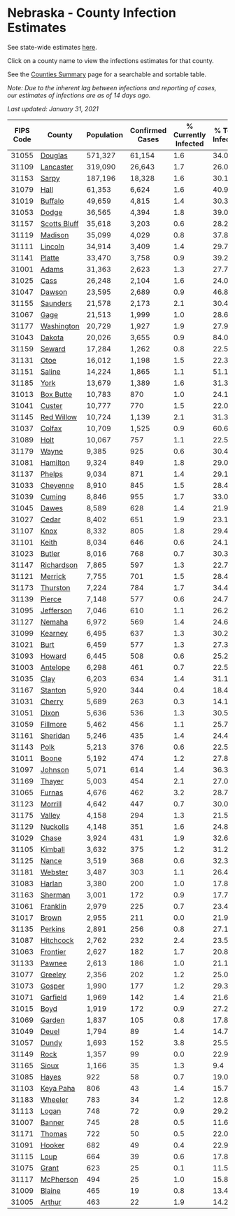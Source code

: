 # Nebraska - County Infection Estimates

See state-wide estimates [here](/infections/us-ne).

Click on a county name to view the infections estimates for that county.

See the [Counties Summary](/infections/summary-counties) page for a searchable and sortable table.

*Note: Due to the inherent lag between infections and reporting of cases, our estimates of infections are as of 14 days ago.*

*Last updated: January 31, 2021*

|   FIPS Code |                       County |   Population |   Confirmed Cases |   % Currently Infected |   % Total Infected |
|-------------|------------------------------|--------------|-------------------|------------------------|--------------------|
|       31055 |           [Douglas](douglas) |      571,327 |            61,154 |                    1.6 |               34.0 |
|       31109 |       [Lancaster](lancaster) |      319,090 |            26,643 |                    1.7 |               26.0 |
|       31153 |               [Sarpy](sarpy) |      187,196 |            18,328 |                    1.6 |               30.1 |
|       31079 |                 [Hall](hall) |       61,353 |             6,624 |                    1.6 |               40.9 |
|       31019 |           [Buffalo](buffalo) |       49,659 |             4,815 |                    1.4 |               30.3 |
|       31053 |               [Dodge](dodge) |       36,565 |             4,394 |                    1.8 |               39.0 |
|       31157 | [Scotts Bluff](scotts-bluff) |       35,618 |             3,203 |                    0.6 |               28.2 |
|       31119 |           [Madison](madison) |       35,099 |             4,029 |                    0.8 |               37.8 |
|       31111 |           [Lincoln](lincoln) |       34,914 |             3,409 |                    1.4 |               29.7 |
|       31141 |             [Platte](platte) |       33,470 |             3,758 |                    0.9 |               39.2 |
|       31001 |               [Adams](adams) |       31,363 |             2,623 |                    1.3 |               27.7 |
|       31025 |                 [Cass](cass) |       26,248 |             2,104 |                    1.6 |               24.0 |
|       31047 |             [Dawson](dawson) |       23,595 |             2,689 |                    0.9 |               46.8 |
|       31155 |         [Saunders](saunders) |       21,578 |             2,173 |                    2.1 |               30.4 |
|       31067 |                 [Gage](gage) |       21,513 |             1,999 |                    1.0 |               28.6 |
|       31177 |     [Washington](washington) |       20,729 |             1,927 |                    1.9 |               27.9 |
|       31043 |             [Dakota](dakota) |       20,026 |             3,655 |                    0.9 |               84.0 |
|       31159 |             [Seward](seward) |       17,284 |             1,262 |                    0.8 |               22.5 |
|       31131 |                 [Otoe](otoe) |       16,012 |             1,198 |                    1.5 |               22.3 |
|       31151 |             [Saline](saline) |       14,224 |             1,865 |                    1.1 |               51.1 |
|       31185 |                 [York](york) |       13,679 |             1,389 |                    1.6 |               31.3 |
|       31013 |       [Box Butte](box-butte) |       10,783 |               870 |                    1.0 |               24.1 |
|       31041 |             [Custer](custer) |       10,777 |               770 |                    1.5 |               22.0 |
|       31145 |     [Red Willow](red-willow) |       10,724 |             1,139 |                    2.1 |               31.3 |
|       31037 |             [Colfax](colfax) |       10,709 |             1,525 |                    0.9 |               60.6 |
|       31089 |                 [Holt](holt) |       10,067 |               757 |                    1.1 |               22.5 |
|       31179 |               [Wayne](wayne) |        9,385 |               925 |                    0.6 |               30.4 |
|       31081 |         [Hamilton](hamilton) |        9,324 |               849 |                    1.8 |               29.0 |
|       31137 |             [Phelps](phelps) |        9,034 |               871 |                    1.4 |               29.1 |
|       31033 |         [Cheyenne](cheyenne) |        8,910 |               845 |                    1.5 |               28.4 |
|       31039 |             [Cuming](cuming) |        8,846 |               955 |                    1.7 |               33.0 |
|       31045 |               [Dawes](dawes) |        8,589 |               628 |                    1.4 |               21.9 |
|       31027 |               [Cedar](cedar) |        8,402 |               651 |                    1.9 |               23.1 |
|       31107 |                 [Knox](knox) |        8,332 |               805 |                    1.8 |               29.4 |
|       31101 |               [Keith](keith) |        8,034 |               646 |                    0.6 |               24.1 |
|       31023 |             [Butler](butler) |        8,016 |               768 |                    0.7 |               30.3 |
|       31147 |     [Richardson](richardson) |        7,865 |               597 |                    1.3 |               22.7 |
|       31121 |           [Merrick](merrick) |        7,755 |               701 |                    1.5 |               28.4 |
|       31173 |         [Thurston](thurston) |        7,224 |               784 |                    1.7 |               34.4 |
|       31139 |             [Pierce](pierce) |        7,148 |               577 |                    0.6 |               24.7 |
|       31095 |       [Jefferson](jefferson) |        7,046 |               610 |                    1.1 |               26.2 |
|       31127 |             [Nemaha](nemaha) |        6,972 |               569 |                    1.4 |               24.6 |
|       31099 |           [Kearney](kearney) |        6,495 |               637 |                    1.3 |               30.2 |
|       31021 |                 [Burt](burt) |        6,459 |               577 |                    1.3 |               27.3 |
|       31093 |             [Howard](howard) |        6,445 |               508 |                    0.6 |               25.2 |
|       31003 |         [Antelope](antelope) |        6,298 |               461 |                    0.7 |               22.5 |
|       31035 |                 [Clay](clay) |        6,203 |               634 |                    1.4 |               31.1 |
|       31167 |           [Stanton](stanton) |        5,920 |               344 |                    0.4 |               18.4 |
|       31031 |             [Cherry](cherry) |        5,689 |               263 |                    0.3 |               14.1 |
|       31051 |               [Dixon](dixon) |        5,636 |               536 |                    1.3 |               30.5 |
|       31059 |         [Fillmore](fillmore) |        5,462 |               456 |                    1.1 |               25.7 |
|       31161 |         [Sheridan](sheridan) |        5,246 |               435 |                    1.4 |               24.4 |
|       31143 |                 [Polk](polk) |        5,213 |               376 |                    0.6 |               22.5 |
|       31011 |               [Boone](boone) |        5,192 |               474 |                    1.2 |               27.8 |
|       31097 |           [Johnson](johnson) |        5,071 |               614 |                    1.4 |               36.3 |
|       31169 |             [Thayer](thayer) |        5,003 |               454 |                    2.1 |               27.0 |
|       31065 |             [Furnas](furnas) |        4,676 |               462 |                    3.2 |               28.7 |
|       31123 |           [Morrill](morrill) |        4,642 |               447 |                    0.7 |               30.0 |
|       31175 |             [Valley](valley) |        4,158 |               294 |                    1.3 |               21.5 |
|       31129 |         [Nuckolls](nuckolls) |        4,148 |               351 |                    1.6 |               24.8 |
|       31029 |               [Chase](chase) |        3,924 |               431 |                    1.9 |               32.6 |
|       31105 |           [Kimball](kimball) |        3,632 |               375 |                    1.2 |               31.2 |
|       31125 |               [Nance](nance) |        3,519 |               368 |                    0.6 |               32.3 |
|       31181 |           [Webster](webster) |        3,487 |               303 |                    1.1 |               26.4 |
|       31083 |             [Harlan](harlan) |        3,380 |               200 |                    1.0 |               17.8 |
|       31163 |           [Sherman](sherman) |        3,001 |               172 |                    0.9 |               17.7 |
|       31061 |         [Franklin](franklin) |        2,979 |               225 |                    0.7 |               23.4 |
|       31017 |               [Brown](brown) |        2,955 |               211 |                    0.0 |               21.9 |
|       31135 |           [Perkins](perkins) |        2,891 |               256 |                    0.8 |               27.1 |
|       31087 |       [Hitchcock](hitchcock) |        2,762 |               232 |                    2.4 |               23.5 |
|       31063 |         [Frontier](frontier) |        2,627 |               182 |                    1.7 |               20.8 |
|       31133 |             [Pawnee](pawnee) |        2,613 |               186 |                    1.0 |               21.1 |
|       31077 |           [Greeley](greeley) |        2,356 |               202 |                    1.2 |               25.0 |
|       31073 |             [Gosper](gosper) |        1,990 |               177 |                    1.2 |               29.3 |
|       31071 |         [Garfield](garfield) |        1,969 |               142 |                    1.4 |               21.6 |
|       31015 |                 [Boyd](boyd) |        1,919 |               172 |                    0.9 |               27.2 |
|       31069 |             [Garden](garden) |        1,837 |               105 |                    0.8 |               17.8 |
|       31049 |               [Deuel](deuel) |        1,794 |                89 |                    1.4 |               14.7 |
|       31057 |               [Dundy](dundy) |        1,693 |               152 |                    3.8 |               25.5 |
|       31149 |                 [Rock](rock) |        1,357 |                99 |                    0.0 |               22.9 |
|       31165 |               [Sioux](sioux) |        1,166 |                35 |                    1.3 |                9.4 |
|       31085 |               [Hayes](hayes) |          922 |                58 |                    0.7 |               19.0 |
|       31103 |       [Keya Paha](keya-paha) |          806 |                43 |                    1.4 |               15.7 |
|       31183 |           [Wheeler](wheeler) |          783 |                34 |                    1.2 |               12.8 |
|       31113 |               [Logan](logan) |          748 |                72 |                    0.9 |               29.2 |
|       31007 |             [Banner](banner) |          745 |                28 |                    0.5 |               11.6 |
|       31171 |             [Thomas](thomas) |          722 |                50 |                    0.5 |               22.0 |
|       31091 |             [Hooker](hooker) |          682 |                49 |                    0.4 |               22.9 |
|       31115 |                 [Loup](loup) |          664 |                39 |                    0.6 |               17.8 |
|       31075 |               [Grant](grant) |          623 |                25 |                    0.1 |               11.5 |
|       31117 |       [McPherson](mcpherson) |          494 |                25 |                    1.0 |               15.8 |
|       31009 |             [Blaine](blaine) |          465 |                19 |                    0.8 |               13.4 |
|       31005 |             [Arthur](arthur) |          463 |                22 |                    1.9 |               14.2 |